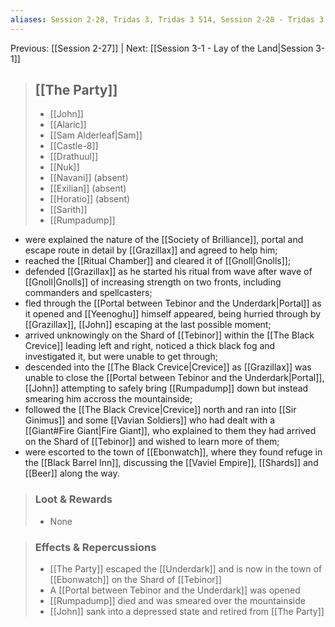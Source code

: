 ```yaml
---
aliases: Session 2-28, Tridas 3, Tridas 3 514, Session 2-28 - Tridas 3 514, Session 2-28 - Tridas 3 514 - Overrun
---
```

Previous: [[Session 2-27]] | Next: [[Session 3-1 - Lay of the Land|Session 3-1]]

> ## [[The Party]]
> 
> - [[John]] 
> - [[Alaric]] 
> - [[Sam Alderleaf|Sam]] 
> - [[Castle-8]] 
> - [[Drathuul]] 
> - [[Nuk]] 
> - [[Navani]] (absent)
> - [[Exilian]] (absent)
> - [[Horatio]] (absent)
> - [[Sarith]]
> - [[Rumpadump]]

- were explained the nature of the [[Society of Brilliance]], portal and escape route in detail by [[Grazillax]] and agreed to help him;
- reached the [[Ritual Chamber]] and cleared it of [[Gnoll|Gnolls]];
- defended [[Grazillax]] as he started his ritual from wave after wave of [[Gnoll|Gnolls]] of increasing strength on two fronts, including commanders and spellcasters;
- fled through the [[Portal between Tebinor and the Underdark|Portal]] as it opened and [[Yeenoghu]] himself appeared, being hurried through by [[Grazillax]], [[John]] escaping at the last possible moment;
- arrived unknowingly on the Shard of [[Tebinor]] within the [[The Black Crevice]] leading left and right, noticed a thick black fog and investigated it, but were unable to get through;
- descended into the [[The Black Crevice|Crevice]] as [[Grazillax]] was unable to close the [[Portal between Tebinor and the Underdark|Portal]], [[John]] attempting to safely bring [[Rumpadump]] down but instead smearing him accross the mountainside;
- followed the [[The Black Crevice|Crevice]] north and ran into [[Sir Ginimus]] and some [[Vavian Soldiers]] who had dealt with a [[Giant#Fire Giant|Fire Giant]], who explained to them they had arrived on the Shard of [[Tebinor]] and wished to learn more of them;
- were escorted to the town of [[Ebonwatch]], where they found refuge in the [[Black Barrel Inn]], discussing the [[Vaviel Empire]], [[Shards]] and [[Beer]] along the way.

> ### Loot & Rewards
> 
> -   None

> ### Effects & Repercussions
> 
> - [[The Party]] escaped the [[Underdark]] and is now in the town of [[Ebonwatch]] on the Shard of [[Tebinor]]
> - A [[Portal between Tebinor and the Underdark]] was opened
> - [[Rumpadump]] died and was smeared over the mountainside
> - [[John]] sank into a depressed state and retired from [[The Party]]